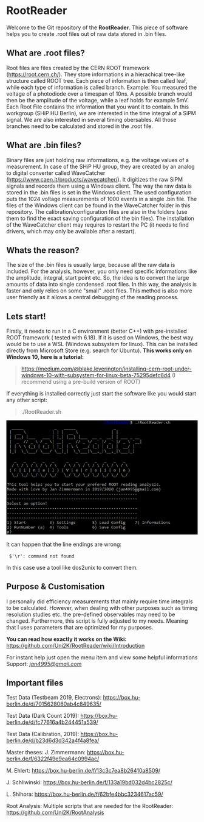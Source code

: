 # RootReader

 Welcome to the Git repository of the **RootReader**. This piece of software helps you to create .root files out of raw data stored in .bin files.

## What are .root files?
Root files are files created by the CERN ROOT framework (https://root.cern.ch/). They store informations in a hierachical tree-like structure called ROOT tree. Each piece of information is then called leaf, while each type of information is called branch.
Example: You measured the voltage of a photodiode over a timespan of 10ns. A possible branch would then be the amplitude of the voltage, while a leaf holds for example 5mV.
Each Root File contains the information that you want it to contain. In this workgroup (SHiP HU Berlin), we are interested in the time integral of a SiPM signal. We are also interested in several timing obersables. All those branches need to be calculated and stored in the .root file.

## What are .bin files?
Binary files are just holding raw informations, e.g. the voltage values of a measurement. In case of the SHiP HU group, they are created by an analog to digital converter called WaveCatcher (https://www.caen.it/products/wavecatcher/). It digitizes the raw SiPM signals and records them using a Windows client. The way the raw data is stored in the .bin files is set in the Windows client. The used configuration puts the 1024 voltage measurements of 1000  events in a single .bin file. The files of the Windows client can be found in the WaveCatcher folder in this repository. The calibration/configuration files are also in the folders (use them to find the exact saving configuration of the bin files). The installation of the WaveCatcher client may requires to restart the PC (it needs to find drivers, which may only be available after a restart).

## Whats the reason?
The size of the .bin files is usually large, because all the raw data is included. For the analysis, however, you only need specific informations like the amplitude, integral, start point etc. So, the idea is to convert the large amounts of data into single condensed .root files. In this way, the analysis is faster and only relies on some "small" .root files. This method is also more user friendly as it allows a central debugging of the reading process.

## Lets start!
Firstly, it needs to run in a C environment (better C++) with pre-installed ROOT framework ( tested with 6.18). If it is used on Windows, the best way would be to use a WSL (Windows subsystem for linux). This can be installed directly from Microsoft Store (e.g. search for Ubuntu). **This works only on Windows 10, here is a tutorial:**

> https://medium.com/@blake.leverington/installing-cern-root-under-windows-10-with-subsystem-for-linux-beta-75295defc6d4
(I recommend using a pre-build version of ROOT)

 
If everything is installed correctly just start the software like you would start any other script:
> ./RootReader.sh
> 
![Demo](demo.PNG)

It can happen that the line endings are wrong: 

     $'\r': command not found
In this case use a tool like dos2unix to convert them.



## Purpose & Customisation

I personally did efficiency measurements that mainly require time integrals to be calculated. However, when dealing with other purposes such as timing resolution studies etc. the pre-defined observables may need to be changed. Furthermore, this script is fully adjusted to my needs. Meaning that I uses parameters that are optimized for my purposes. 

 **You can read how exactly it works on the Wiki:**
 https://github.com/Uni2K/RootReader/wiki/Introduction

For instant help just open the menu item and view some helpful informations
Support: *jan4995@gmail.com*

## Important files
Test Data (Testbeam 2019, Electrons): https://box.hu-berlin.de/d/7015628060ab4c849635/

Test Data (Dark Count 2019): https://box.hu-berlin.de/d/fc77616a4b244451a539/

Test Data (Calibration, 2019): https://box.hu-berlin.de/d/b23d6d3d342a4f4a8fea/


Master theses:
J. Zimmermann: https://box.hu-berlin.de/f/6322f49e9ea64c0994ac/

M. Ehlert: https://box.hu-berlin.de/f/13c3c7ea8b26410a8509/

J. Schliwinski: https://box.hu-berlin.de/f/133a19bd032d4bc2825c/

L. Shihora: https://box.hu-berlin.de/f/62bfe4bbc3234617ac59/


Root Analysis:
Multiple scripts that are needed for the RootReader:
https://github.com/Uni2K/RootAnalysis
